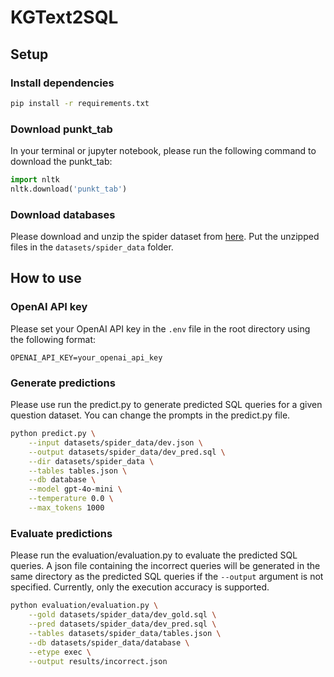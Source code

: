 # KGText2SQL

## Setup

### Install dependencies

```bash
pip install -r requirements.txt
```

### Download punkt_tab

In your terminal or jupyter notebook, please run the following command to download the punkt_tab:

```python
import nltk
nltk.download('punkt_tab')
```

### Download databases

Please download and unzip the spider dataset from [here](https://drive.google.com/file/d/1403EGqzIDoHMdQF4c9Bkyl7dZLZ5Wt6J/view). Put the unzipped files in the `datasets/spider_data` folder.


## How to use

### OpenAI API key

Please set your OpenAI API key in the `.env` file in the root directory using the following format:

```
OPENAI_API_KEY=your_openai_api_key
```

### Generate predictions

Please use run the predict.py to generate predicted SQL queries for a given question dataset. You can change the prompts in the predict.py file.

```bash
python predict.py \
    --input datasets/spider_data/dev.json \
    --output datasets/spider_data/dev_pred.sql \
    --dir datasets/spider_data \
    --tables tables.json \
    --db database \
    --model gpt-4o-mini \
    --temperature 0.0 \
    --max_tokens 1000
```


### Evaluate predictions

Please run the evaluation/evaluation.py to evaluate the predicted SQL queries. A json file containing the incorrect queries will be generated in the same directory as the predicted SQL queries if the `--output` argument is not specified. Currently, only the execution accuracy is supported.

```bash
python evaluation/evaluation.py \
    --gold datasets/spider_data/dev_gold.sql \
    --pred datasets/spider_data/dev_pred.sql \
    --tables datasets/spider_data/tables.json \
    --db datasets/spider_data/database \
    --etype exec \
    --output results/incorrect.json
```

